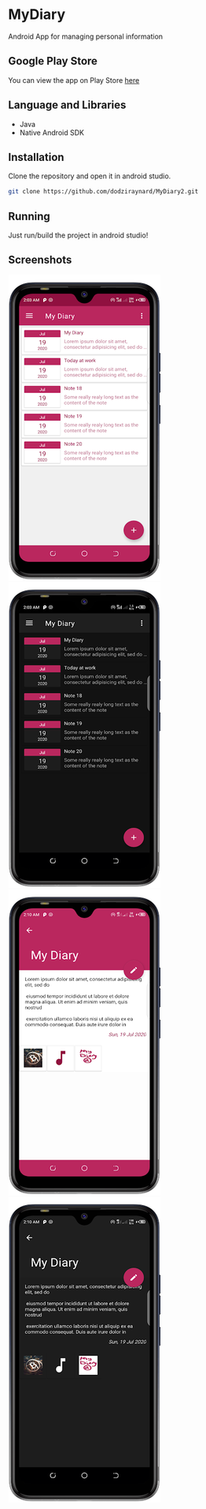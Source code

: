 # MyDiary
Android App for managing personal information

## Google Play Store
You can view the app on Play Store [here](https://play.google.com/store/apps/details?id=com.idea.mydiary)

## Language and Libraries
- Java
- Native Android SDK

## Installation
Clone the repository and open it in android studio.
```bash
git clone https://github.com/dodziraynard/MyDiary2.git
```

## Running
Just run/build the project in android studio!

## Screenshots
<img src="./screenshots/1.webp" alt="Main Screen"/>
<img src="./screenshots/2.webp" alt="Main Screen Dark"/>
<img src="./screenshots/3.webp" alt="Reading Screen"/>
<img src="./screenshots/4.webp" alt="Reading Screen Dark"/>
